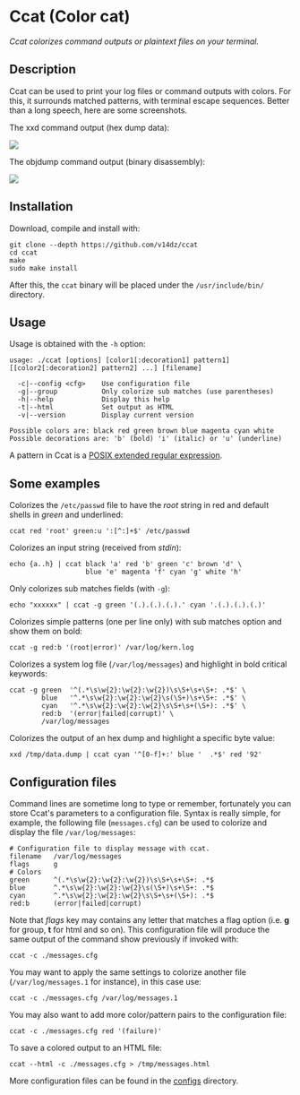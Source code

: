 # Ccat (Color cat)

*Ccat colorizes command outputs or plaintext files on your terminal.*

## Description

Ccat can be used to print your log files or command outputs with colors.
For this, it surrounds matched patterns, with terminal escape sequences.
Better than a long speech, here are some screenshots.

The xxd command output (hex dump data):

![](http://vladz.devzero.fr/images/ccat1.png)

The objdump command output (binary disassembly):

![](http://vladz.devzero.fr/images/ccat2.png)

## Installation

Download, compile and install with:

    git clone --depth https://github.com/v14dz/ccat
    cd ccat
    make
    sudo make install

After this, the ``ccat`` binary will be placed under the
``/usr/include/bin/`` directory.

## Usage

Usage is obtained with the ``-h`` option:

    usage: ./ccat [options] [color1[:decoration1] pattern1] [[color2[:decoration2] pattern2] ...] [filename]

      -c|--config <cfg>    Use configuration file
      -g|--group           Only colorize sub matches (use parentheses)
      -h|--help            Display this help
      -t|--html            Set output as HTML
      -v|--version         Display current version

    Possible colors are: black red green brown blue magenta cyan white
    Possible decorations are: 'b' (bold) 'i' (italic) or 'u' (underline)

A pattern in Ccat is a [POSIX extended regular expression](https://www.gnu.org/software/findutils/manual/html_node/find_html/posix_002dextended-regular-expression-syntax.html).

## Some examples

Colorizes the ``/etc/passwd`` file to have the *root* string in red and
default shells in *green* and underlined:

    ccat red 'root' green:u ':[^:]+$' /etc/passwd

Colorizes an input string (received from *stdin*):

    echo {a..h} | ccat black 'a' red 'b' green 'c' brown 'd' \
                       blue 'e' magenta 'f' cyan 'g' white 'h'

Only colorizes sub matches fields (with ``-g``):

    echo "xxxxxx" | ccat -g green '(.).(.).(.).' cyan '.(.).(.).(.)'

Colorizes simple patterns (one per line only) with sub matches option and
show them on bold:

    ccat -g red:b '(root|error)' /var/log/kern.log

Colorizes a system log file (``/var/log/messages``) and highlight in bold
critical keywords:

    ccat -g green  '^(.*\s\w{2}:\w{2}:\w{2})\s\S+\s+\S+: .*$' \
            blue   '^.*\s\w{2}:\w{2}:\w{2}\s(\S+)\s+\S+: .*$' \
            cyan   '^.*\s\w{2}:\w{2}:\w{2}\s\S+\s+(\S+): .*$' \
            red:b  '(error|failed|corrupt)' \
            /var/log/messages

Colorizes the output of an hex dump and highlight a specific byte value:

    xxd /tmp/data.dump | ccat cyan '^[0-f]+:' blue '  .*$' red '92'

## Configuration files

Command lines are sometime long to type or remember, fortunately you can
store Ccat's parameters to a configuration file.  Syntax is really simple,
for example, the following file (``messages.cfg``) can be used to colorize
and display the file ``/var/log/messages``:

    # Configuration file to display message with ccat.
    filename   /var/log/messages
    flags      g
    # Colors
    green      ^(.*\s\w{2}:\w{2}:\w{2})\s\S+\s+\S+: .*$
    blue       ^.*\s\w{2}:\w{2}:\w{2}\s(\S+)\s+\S+: .*$
    cyan       ^.*\s\w{2}:\w{2}:\w{2}\s\S+\s+(\S+): .*$
    red:b      (error|failed|corrupt)

Note that *flags* key may contains any letter that matches a flag option
(i.e. **g** for group, **t** for html and so on).  This configuration file
will produce the same output of the command show previously if invoked
with:

    ccat -c ./messages.cfg

You may want to apply the same settings to colorize another file
(``/var/log/messages.1`` for instance), in this case use:

    ccat -c ./messages.cfg /var/log/messages.1

You may also want to add more color/pattern pairs to the configuration
file:

    ccat -c ./messages.cfg red '(failure)'

To save a colored output to an HTML file:

    ccat --html -c ./messages.cfg > /tmp/messages.html

More configuration files can be found in the [configs](./configs/)
directory.
